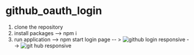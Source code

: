 # github_oauth_login

1. clone the repository
2. install packages  --> npm i
3. run application  --> npm start
login page -- >  ![github login](https://github.com/Richter-Anto/github_oauth_login/assets/99138380/0c10acb4-e562-4721-8a9f-e3dc6ff4eeef)
responsive  --> ![git hub responsive](https://github.com/Richter-Anto/github_oauth_login/assets/99138380/031464d9-5961-401d-ba11-ee5e5c8fc509)


